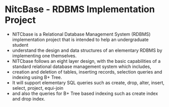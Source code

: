 # NitcBase - RDBMS Implementation Project 
- NITCbase is a Relational Database Management System (RDBMS) implementation project that is intended to help an undergraduate student 
- understand the design and data structures of an elementary RDBMS by implementing one themselves.
- NITCbase follows an eight layer design, with the basic capabilities of a standard relational database management system which includes, 
- creation and deletion of tables, inserting records, selection queries and indexing using B+ Tree. 
- It will support elementary SQL queries such as create, drop, alter, insert, select, project, equi-join 
- and also the queries for B+ Tree based indexing such as create index and drop index. 
